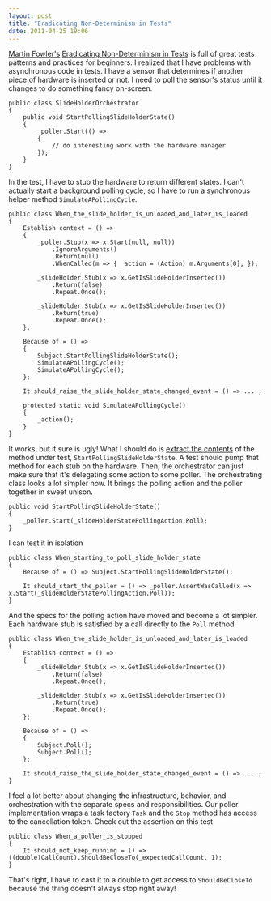 ```yaml
---
layout: post
title: "Eradicating Non-Determinism in Tests"
date: 2011-04-25 19:06
---
```


[Martin Fowler's][mf] [Eradicating Non-Determinism in Tests][mf-blog] is full of great tests patterns and practices for beginners. I realized that I have problems with asynchronous code in tests. I have a sensor that determines if another piece of hardware is inserted or not. I need to poll the sensor's status until it changes to do something fancy on-screen.

```
public class SlideHolderOrchestrator
{
    public void StartPollingSlideHolderState()
    {
        _poller.Start(() =>
        {
            // do interesting work with the hardware manager
        });
    }
}
```

In the test, I have to stub the hardware to return different states. I can't actually start a background polling cycle, so I have to run a synchronous helper method `SimulateAPollingCycle`.

```
public class When_the_slide_holder_is_unloaded_and_later_is_loaded
{
    Establish context = () =>
    {
        _poller.Stub(x => x.Start(null, null))
            .IgnoreArguments()
            .Return(null)
            .WhenCalled(m => { _action = (Action) m.Arguments[0]; });

        _slideHolder.Stub(x => x.GetIsSlideHolderInserted())
            .Return(false)
            .Repeat.Once();

        _slideHolder.Stub(x => x.GetIsSlideHolderInserted())
            .Return(true)
            .Repeat.Once();
    };

    Because of = () =>
    {
        Subject.StartPollingSlideHolderState();
        SimulateAPollingCycle();
        SimulateAPollingCycle();
    };

    It should_raise_the_slide_holder_state_changed_event = () => ... ;

    protected static void SimulateAPollingCycle()
    {
        _action();
    }
}
```

It works, but it sure is ugly! What I should do is [extract the contents][xunit-hop] of the method under test, `StartPollingSlideHolderState`. A test should pump that method for each stub on the hardware. Then, the orchestrator can just make sure that it's delegating some action to some poller. The orchestrating class looks a lot simpler now. It brings the polling action and the poller together in sweet unison.

```
public void StartPollingSlideHolderState()
{
    _poller.Start(_slideHolderStatePollingAction.Poll);
}
```

I can test it in isolation

```
public class When_starting_to_poll_slide_holder_state
{
    Because of = () => Subject.StartPollingSlideHolderState();

    It should_start_the_poller = () => _poller.AssertWasCalled(x => x.Start(_slideHolderStatePollingAction.Poll));
}
```

And the specs for the polling action have moved and become a lot simpler. Each hardware stub is satisfied by a call directly to the `Poll` method.

```
public class When_the_slide_holder_is_unloaded_and_later_is_loaded
{
    Establish context = () =>
    {
        _slideHolder.Stub(x => x.GetIsSlideHolderInserted())
            .Return(false)
            .Repeat.Once();

        _slideHolder.Stub(x => x.GetIsSlideHolderInserted())
            .Return(true)
            .Repeat.Once();
    };

    Because of = () =>
    {
        Subject.Poll();
        Subject.Poll();
    };

    It should_raise_the_slide_holder_state_changed_event = () => ... ;
}
```

I feel a lot better about changing the infrastructure, behavior, and orchestration with the separate specs and responsibilities. Our poller implementation wraps a task factory `Task` and the `Stop` method has access to the cancellation token. Check out the assertion on this test

```
public class When_a_poller_is_stopped
{
    It should_not_keep_running = () => ((double)CallCount).ShouldBeCloseTo(_expectedCallCount, 1);
}
```

That's right, I have to cast it to a double to get access to `ShouldBeCloseTo` because the thing doesn't always stop right away!

 [mf]: https://twitter.com/martinfowler
 [mf-blog]: http://martinfowler.com/articles/nonDeterminism.html
 [xunit-hop]: http://xunitpatterns.com/Humble%20Object.html
